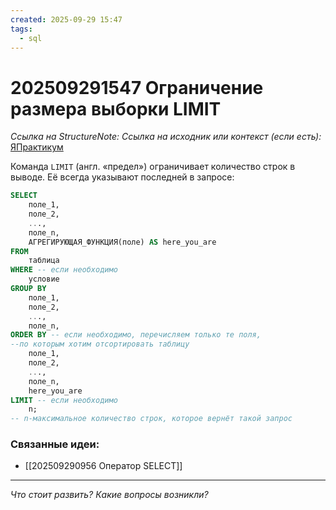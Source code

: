 ```yaml
---
created: 2025-09-29 15:47
tags:
  - sql
---
```

# 202509291547 Ограничение размера выборки LIMIT

*Ссылка на StructureNote:*
*Ссылка на исходник или контекст (если есть):* [ЯПрактикум](https://practicum.yandex.ru/trainer/backend-nodejs/lesson/9cc88fea-3e81-4796-814e-42c3f6e38fdc/task/3b24f3fc-4c1e-4011-9a99-21c67fe79107/)

Команда `LIMIT` (англ. «предел») ограничивает количество строк в выводе. Её всегда указывают последней в запросе:

```SQL
SELECT 
    поле_1, 
    поле_2, 
    ..., 
    поле_n, 
    АГРЕГИРУЮЩАЯ_ФУНКЦИЯ(поле) AS here_you_are
FROM
    таблица
WHERE -- если необходимо
    условие
GROUP BY  
    поле_1, 
    поле_2, 
    ..., 
    поле_n,
ORDER BY -- если необходимо, перечисляем только те поля, 
--по которым хотим отсортировать таблицу
    поле_1, 
    поле_2, 
    ..., 
    поле_n, 
    here_you_are
LIMIT -- если необходимо
    n;
-- n-максимальное количество строк, которое вернёт такой запрос
```

### Связанные идеи:

* [[202509290956 Оператор SELECT]]
---

*Что стоит развить? Какие вопросы возникли?*
